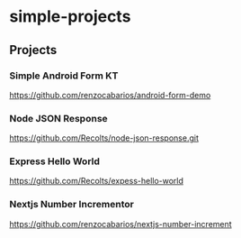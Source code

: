 # simple-projects

## Projects

### Simple Android Form KT

https://github.com/renzocabarios/android-form-demo

### Node JSON Response

https://github.com/Recolts/node-json-response.git

### Express Hello World

https://github.com/Recolts/expess-hello-world

### Nextjs Number Incrementor

https://github.com/renzocabarios/nextjs-number-increment
